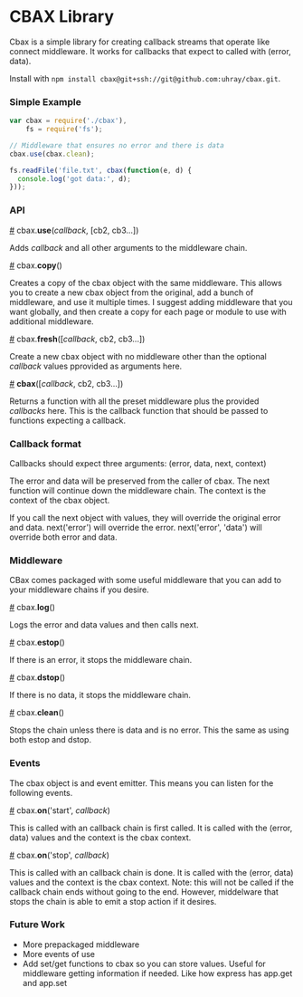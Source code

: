 CBAX Library
===============

Cbax is a simple library for creating callback streams that operate like connect middleware. It works for callbacks that expect to called with (error, data).

Install with `npm install cbax@git+ssh://git@github.com:uhray/cbax.git`.

### Simple Example

```js
var cbax = require('./cbax'),
    fs = require('fs');

// Middleware that ensures no error and there is data
cbax.use(cbax.clean);

fs.readFile('file.txt', cbax(function(e, d) {
  console.log('got data:', d);
}));

```

### API

<a name="use" href="#use">#</a> cbax.<b>use</b>(<i>callback</i>, [cb2, cb3...])

Adds <i>callback</i> and all other arguments to the middleware chain.

<a name="copy" href="#copy">#</a> cbax.<b>copy</b>()

Creates a copy of the cbax object with the same middleware. This allows you to create a new cbax object from the original, add a bunch of middleware, and use it multiple times. I suggest adding middleware that you want globally, and then create a copy for each page or module to use with additional middleware.

<a name="fresh" href="#fresh">#</a> cbax.<b>fresh</b>([<i>callback</i>, cb2, cb3...])

Create a new cbax object with no middleware other than the optional <i>callback</i> values pprovided as arguments here.

<a name="call" href="#call">#</a> <b>cbax</b>([<i>callback</i>, cb2, cb3...])

Returns a function with all the preset middleware plus the provided <i>callbacks</i> here. This is the callback function that should be passed to functions expecting a callback.

### Callback format

Callbacks should expect three arguments: (error, data, next, context)

The error and data will be preserved from the caller of cbax. The next function will continue down the middleware chain. The context is the context of the cbax object.

If you call the next object with values, they will override the original error and data. next('error') will override the error. next('error', 'data') will override both error and data.

### Middleware

CBax comes packaged with some useful middleware that you can add to your middleware chains if you desire.

<a name="mw-log" href="#mw-log">#</a> cbax.<b>log</b>()

Logs the error and data values and then calls next.

<a name="mw-estop" href="#mw-estop">#</a> cbax.<b>estop</b>()

If there is an error, it stops the middleware chain.

<a name="mw-dstop" href="#mw-dstop">#</a> cbax.<b>dstop</b>()

If there is no data, it stops the middleware chain.

<a name="mw-clean" href="#mw-clean">#</a> cbax.<b>clean</b>()

Stops the chain unless there is data and is no error. This the same as using both estop and dstop.

### Events

The cbax object is and event emitter. This means you can listen for the following events.

<a name="ev-start" href="#ev-start">#</a> cbax.<b>on</b>('start', <i>callback</i>)

This is called with an callback chain is first called. It is called with the (error, data) values and the context is the cbax context.

<a name="ev-stop" href="#ev-stop">#</a> cbax.<b>on</b>('stop', <i>callback</i>)

This is called with an callback chain is done. It is called with the (error, data) values and the context is the cbax context. Note: this will not be called if the callback chain ends without going to the end. However, middelware that stops the chain is able to emit a stop action if it desires.

### Future Work

* More prepackaged middleware
* More events of use
* Add set/get functions to cbax so you can store values. Useful for middleware getting information if needed. Like how express has app.get and app.set
